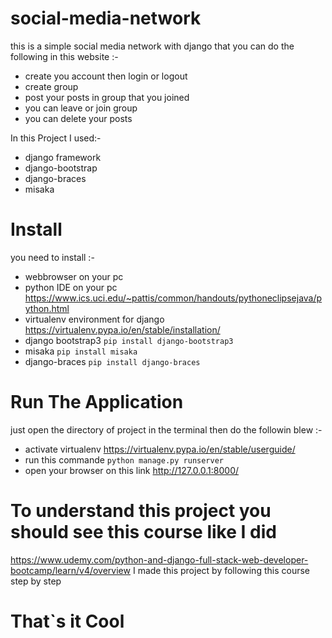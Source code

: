 # social-media-network
this is a simple social media network with django that you can do the following in this website :- 


* create you account then login or logout
* create group
* post your posts in group that you joined
* you can leave or join group
* you can delete your posts 

In this Project I used:-

* django framework
* django-bootstrap
* django-braces
* misaka

# Install

you need to install :-

* webbrowser on your pc
* python IDE on your pc https://www.ics.uci.edu/~pattis/common/handouts/pythoneclipsejava/python.html
* virtualenv environment for django https://virtualenv.pypa.io/en/stable/installation/
* django bootstrap3 `pip install django-bootstrap3`
* misaka `pip install misaka`
* django-braces `pip install django-braces`

# Run The Application 

just open the directory of project in the terminal then do the followin blew :-
* activate virtualenv https://virtualenv.pypa.io/en/stable/userguide/
* run this commande `python manage.py runserver`
* open your browser on this link http://127.0.0.1:8000/

# To understand this project you should see this course like I did

https://www.udemy.com/python-and-django-full-stack-web-developer-bootcamp/learn/v4/overview
I made this project by following this course step by step

# That`s it Cool
